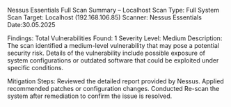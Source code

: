 Nessus Essentials Full Scan Summary – Localhost
Scan Type: Full System Scan
Target: Localhost (192.168.106.85)
Scanner: Nessus Essentials
Date:30.05.2025

Findings:
Total Vulnerabilities Found: 1
Severity Level: Medium
Description: The scan identified a medium-level vulnerability that may pose a potential security risk. Details of the vulnerability include possible exposure of system configurations or outdated software that could be exploited under specific conditions.

Mitigation Steps:
Reviewed the detailed report provided by Nessus.
Applied recommended patches or configuration changes.
Conducted Re-scan the system after remediation to confirm the issue is resolved.
